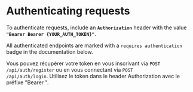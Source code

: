 # Authenticating requests

To authenticate requests, include an **`Authorization`** header with the value **`"Bearer Bearer {YOUR_AUTH_TOKEN}"`**.

All authenticated endpoints are marked with a `requires authentication` badge in the documentation below.

Vous pouvez récupérer votre token en vous inscrivant via <code>POST /api/auth/register</code> ou en vous connectant via <code>POST /api/auth/login</code>. Utilisez le token dans le header Authorization avec le préfixe "Bearer ".
